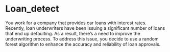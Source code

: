 # Loan_detect
You work for a company that provides car loans with interest rates. Recently, loan underwriters have been issuing a significant number of loans that end up defaulting. As a result, there’s a need to improve the underwriting process. To address this issue, you decide to use a random forest algorithm to enhance the accuracy and reliability of loan approvals.
